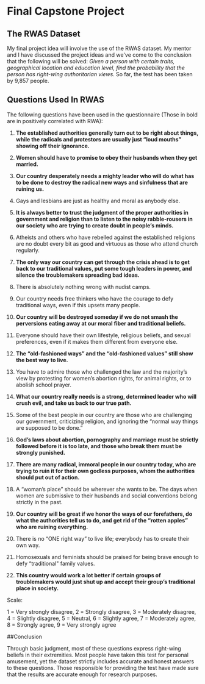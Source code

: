 # Final Capstone Project
## The RWAS Dataset

My final project idea will involve the use of the RWAS dataset. My mentor and I have discussed the project ideas and we've come to the conclusion that the following will be solved: <i> Given a person with certain traits, geographical location and education level, find the probability that the person has right-wing authoritarian views.</i> So far, the test has been taken by 9,857 people. 

## Questions Used In RWAS
The following questions have been used in the questionnaire (Those in bold are in positively correlated with RWA):

 1. <b>The established authorities generally turn out to be right about things, while the radicals and protestors are usually just “loud mouths” showing off their ignorance.</b>  

2. <b>Women should have to promise to obey their husbands when they get married.</b>

3. <b>Our country desperately needs a mighty leader who will do what has to be done to destroy the radical new ways and  sinfulness that are ruining us. </b>

4. Gays and lesbians are just as healthy and moral as anybody else.

5. <b>It is always better to trust the judgment of the proper authorities in government and religion than to listen to the noisy rabble-rousers in our society who are trying to create doubt in people’s minds.</b> 

6. Atheists and others who have rebelled against the established religions are no doubt every bit as good and virtuous as those who attend church regularly.

7. <b>The only way our country can get through the crisis ahead is to get back to our traditional values, put some tough leaders in power, and silence the troublemakers spreading bad ideas.</b>

8. There is absolutely nothing wrong with nudist camps.
 
9. Our country needs free thinkers who have the courage to defy traditional ways, even if this upsets many people.

10. <b>Our country will be destroyed someday if we do not smash the perversions eating away at our moral fiber and traditional beliefs.</b>

11. Everyone should have their own lifestyle, religious beliefs, and sexual preferences, even if it makes them different from everyone else.

12. <b>The “old-fashioned ways” and the “old-fashioned values” still show the best way to live.</b>

13. You have to admire those who challenged the law and the majority’s view by protesting for women’s abortion rights, for animal rights, or to abolish school prayer. 

14. <b>What our country really needs is a strong, determined leader who will crush evil, and take us back to our true path.</b> 
 
15. Some of the best people in our country are those who are challenging our government, criticizing religion, and ignoring the “normal way things are supposed to be done.”

16. <b>God’s laws about abortion, pornography and marriage must be strictly followed before it is too late, and those who break them must be strongly punished. </b>

17. <b>There are many radical, immoral people in our country today, who are trying to ruin it for their own godless purposes, whom the authorities should put out of action.</b>

18. A “woman’s place” should be wherever she wants to be.  The days when women are submissive to their husbands and social conventions belong strictly in the past.

19. <b>Our country will be great if we honor the ways of our forefathers, do what the authorities tell us to do, and get rid  of the “rotten apples” who are ruining everything.</b>

20. There is no “ONE right way” to live life; everybody has to create their own way.
 
21. Homosexuals and feminists should be praised for being brave enough to defy “traditional" family values.

22. <b>This country would work a lot better if certain groups of troublemakers would just shut up and accept their group’s traditional place in society.</b>

Scale:

1 = Very strongly disagree,
2 = Strongly disagree,
3 = Moderately disagree,
4 = Slightly disagree,
5 = Neutral,
6 = Slightly agree,
7 = Moderately agree,
8 = Strongly agree,
9 = Very strongly agree
                        
##Conclusion

Through basic judgment, most of these questions express right-wing beliefs in their extremities. Most people have taken this test for personal amusement, yet the dataset strictly includes accurate and honest answers to these questions. Those responsible for providing the test have made sure that the results are accurate enough for research purposes. 



